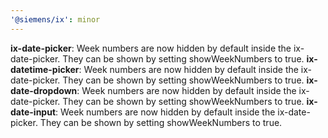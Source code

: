 ```yaml
---
'@siemens/ix': minor
---
```


__ix-date-picker__: Week numbers are now hidden by default inside the ix-date-picker. They can be shown by setting showWeekNumbers to true.
__ix-datetime-picker__: Week numbers are now hidden by default inside the ix-date-picker. They can be shown by setting showWeekNumbers to true.
__ix-date-dropdown__: Week numbers are now hidden by default inside the ix-date-picker. They can be shown by setting showWeekNumbers to true.
__ix-date-input__: Week numbers are now hidden by default inside the ix-date-picker. They can be shown by setting showWeekNumbers to true.
